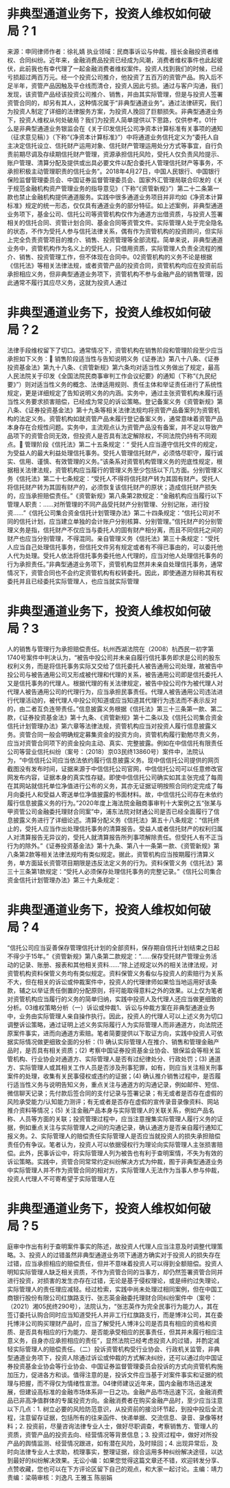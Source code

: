 # 非典型通道业务下，投资人维权如何破局？1

来源：申同律师作者：徐礼婧 执业领域：民商事诉讼与仲裁，擅长金融投资者维权、合同纠纷。近年来，金融消费品投资已经成为风潮，消费者维权事件也此起彼伏，此前我也有幸代理了一起金融消费者维权案件。投资人找到我们的时候，已经亏损超过两百万元。经一个投资公司推介，他投资了五百万的资管产品。购入后不足半年，资管产品因触及平仓线而清仓，投资人因此亏损。通过与客户沟通，我们发现，该资管产品经该投资公司推介、销售，并由其实际管理，但是与投资人签署资管合同的，却另有其人，这种情况属于“非典型通道业务”。通过法律研究，我们为投资人制定了详细的法律服务方案，为投资人挽回了巨额损失。非典型通道业务下，投资人维权从何处破局？我们为投资人简单提供以下思路，仅供参考。01什么是非典型通道业务银监会在《关于印发信托公司净资本计算标准有关事项的通知（征求意见稿）》（下称“《净资本计算标准》”）中将通道业务信托定义为“委托人自主决定信托设立、信托财产运用对象、信托财产管理运用处分方式等事宜，自行负责前期尽调及存续期信托财产管理，资源承担信托风险，受托人仅负责风险提示、账户管理、清算分配及提供或出具必要文件以配合委托人管理信托财产等事务，不承担积极主动管理职责的信托业务”。2018年4月27日，中国人民银行、中国银行保险监督管理委员会、中国证券监督管理委员会、国家外汇管理局联合印发的《关于规范金融机构资产管理业务的指导意见》（下称“《资管新规》”）第二十二条第一款也禁止金融机构提供通道服务。实践中很多通道业务项目并非均如《净资本计算标准》规定的统一形态，仅仅具有通道业务的部分特征。如上述案例，非典型通道业务项下，基金公司、信托公司等资管机构仅作为通道方出借资质，与投资人签署相关的信托合同、资管计划合同、基金合同等资管文件。实际管理人处于完全隐名的状态，不作为受托人参与信托法律关系，偶有作为资管机构的投资顾问，但实际上完全负责资管项目的推介、销售、投资管理等全部流程。简单来说，非典型通道业务中，资管机构作为名义上的受托人，只借用资质，实际管理人负责全流程的推介、销售、投资管理工作，但不体现在合同中。02资管机构的义务不论是根据《信托法》等相关法律法规，或者资管产品的投资合同，资管机构均应在投资前后承担相应义务，但非典型通道业务项下，资管机构不参与金融产品的销售管理，因此通常不履行其应尽义务，这就为投资人通过

# 非典型通道业务下，投资人维权如何破局？2

法律手段维权留下了切口。通常情况下，资管机构在销售阶段和管理阶段至少应当承担如下义务：🔹 销售阶段适当性与告知说明义务《证券法》第八十八条、《证券投资基金法》第九十八条、《资管新规》第六条均对适当性义务做出了规定，最高人民法院关于印发《全国法院民商事审判工作会议纪要》的通知（下称“《九民纪要》”）则对适当性义务的概念、法律适用规则、责任主体和举证责任进行了系统性规定，更是详细规定了告知说明义务的内涵。实务中，通过主张资管机构未履行适当性义务要求损害赔偿，已经成为常见的诉讼策略。登记备案义务《资管新规》第八条、《证券投资基金法》第十九条等相关法律法规均将资管产品备案列为资管机构的法定义务。资管机构如就资管产品未履行登记备案义务，通常意味着资管产品本身存在合规性问题。实务中，主流观点认为资管产品没有备案，并不足以导致产品项下的资管合同无效，但投资人是否具有法定解除权，不同法院仍持有不同观点。🔹 管理阶段《信托法》第二十五条规定：“ 受托人应当遵守信托文件的规定，为受益人的最大利益处理信托事务。受托人管理信托财产，必须恪尽职守，履行诚实、信用、谨慎、有效管理的义务。”该条系对资管机构管理义务的兜底性规定，根据相关法律法规，资管机构应当履行的管理义务至少包括以下几方面。分别管理义务《信托法》第二十七条规定：“受托人不得将信托财产转为其固有财产。受托人将信托财产转为其固有财产的，必须恢复该信托财产的原状；造成信托财产损失的，应当承担赔偿责任。”《资管新规》第八条第2款规定：“金融机构应当履行以下管理人职责：……对所管理的不同产品受托财产分别管理、分别记账，进行投资……”《信托公司集合资金信托计划管理办法》第二十四条规定：“信托公司对不同的信托计划，应当建立单独的会计账户分别核算、分别管理。”信托财产的分别管理义务是指，信托财产不仅应当与委托人的固有财产相分离，而且不同信托之间的财产也应当分别管理，不得混同。亲自管理义务《信托法》第三十条规定：“受托人应当自己处理信托事务，但信托文件另有规定或者有不得已事由的，可以委托他人代为处理。受托人依法将信托事务委托他人代理的，应当对他人处理信托事务的行为承担责任。”非典型通道业务项下，资管机构显然并未亲自处理信托事务，通常情况下，资管合同也不会约定资管机构有权转委托。因此，即使通道方辩称其有权委托并且已经委托实际管理人，也应当就实际管理

# 非典型通道业务下，投资人维权如何破局？3

人的销售与管理行为承担赔偿责任。杭州西湖法院在（2008）杭西民一初字第1740号案件中判决认为，“被告中投公司并未亲自履行信托事务即求是公司的股东权利义务，而是将信托事务实际又交给了信托委托人被告通用公司处理，故被告中投公司与被告通用公司又形成被代理和代理的关系，被告通用公司即是信托委托人又是信托事务的代理人。根据代理的有关法律规定，被告中投公司作为被代理人对代理人被告通用公司的代理行为，应当承担民事责任。代理人被告通用公司违法进行代理活动的，被代理人中投公司知道或应当知道其代理行为违法而不表示反对的，由二者互负连带责任。”信息披露义务根据《信托法》第三十三条第一款、第二款，《证券投资基金法》第十九条、《资管新规》第十二条以及《信托公司集合资金信托计划管理办法》第六章等法律法规，资管机构应当对投资人履行信息披露义务。资管合同一般会明确规定募集资金的投资方向，资管机构履行勤勉尽责义务，应当对资管合同项下的资金投向主动、真实、完整披露。例如在中信信托有限责任公司等营业信托纠纷（案号：（2018）京03民终13860号）案件中，法院认为，“中信信托公司应当依法依约履行信息披露义务。现中信信托公司提供的网页截图没有发布时间，证据来源于中信信托公司官网，中信信托公司可以任意修改官网发布内容，证据本身的真实性存疑。即使中信信托公司确实如其主张完成了每周在其网站就信托单位净值进行公布的义务，其亦无证据证明按照合同约定完成了每月向委托人和受益人寄送单位净值披露的书面材料。故，中信信托公司存在未依约履行信息披露义务的行为。”2020年度上海法院金融商事审判十大案例之五“张某与甲资管公司金融委托理财合同案”中，浦东法院对财通公司是否已经全面履行了信息披露义务进行了详细论述。清算分配义务《信托法》第五十八条规定：“信托终止的，受托人应当作出处理信托事务的清算报告。受益人或者信托财产的权利归属人对清算报告无异议的，受托人就清算报告所列事项解除责任。但受托人有不正当行为的除外。”《证券投资基金法》第十九条、第八十一条第一款、《资管新规》第八条第2款等相关法律法规均有类似规定。据此，资管机构应当按期履行清算义务，单方面延长资管项目期限是违反法定义务的行为。资料保管义务《信托法》第三十三条第1款规定：“受托人必须保存处理信托事务的完整记录。”《信托公司集合资金信托计划管理办法》第三十九条规定：

# 非典型通道业务下，投资人维权如何破局？4

“信托公司应当妥善保存管理信托计划的全部资料，保存期自信托计划结束之日起不得少于15年。”《资管新规》第八条第二款规定：“……保存受托财产管理业务活动的记录、账册、报表和其他相关资料……”除上述规定以外的相关法律法规，对资管机构资料保管义务均有类似规定。资料保管义务看似与投资人的索赔行为关系不大，但在相关的诉讼或仲裁案件中，投资人的代理律师如果恰当地运用好该条款，辅之以举证责任倒置的分配原则，将可能取得意料之外的效果。以上仅为笔者对资管机构应当履行的义务的简单归纳，实践中投资人及代理人还应当做更细致的分析。03维权策略分析（一）诉讼或仲裁1、诉讼与仲裁方案在非典型通道业务中，业务由实际管理人亲自操作执行。因此，投资人的代理人可以上述义务为切口调整诉讼策略，通过证明上述义务实际履行人为实际管理人而非通道方，向法院还原案件事实，进而向通道方索赔。笔者简要提供以下取证方向，实践中投资人可依据实际情况做更细致全面的分析：(1) 确认实际管理人在推介、销售和管理金融产品时，是否具有相关资质；(2) 考察中国证券投资基金业协会、银保监会等相关监管机构、行业协会对通道方、实际管理人是否有过纪律处分、行政处罚；(3) 通道方、实际管理人或其相关工作人员是否涉及刑事犯罪，如有，则应当关注相关刑事案件的处理，收集有关民事侵权或违约的证据；(4) 确认推介销售过程中，是否履行适当性义务与说明告知义务，重点关注与通道方的沟通记录，例如邮件、短信、微信聊天记录；先付款后签合同的支付记录与签署记录；有无或者是否存在虚假的风险承受能力/认知能力测评；有无或者是否存在虚假的宣传录音录像资料、网站推介资料等情况；(5) 关注金融产品本身与实际管理人的关联关系，例如产品名称、人员等方面的关联；投资管理过程中，应当注意搜集实际管理人履行义务的证据，例如重点关注与实际管理人之间的沟通记录，确认通道方是否亲自履行通知汇报义务。2、实际管理人的赔偿责任实际管理人是否应当就投资人的损失承担赔偿责任仍有争议。笔者认为，投资人可以依据侵权行为理论向实际管理人主张损害赔偿。此外，民事诉讼中，将实际管理人列为被告也有利于查明案情，不失为有效的诉讼策略。实践中，资管合同常常约定纠纷解决方式为仲裁，囿于非典型通道业务中实际管理人并不作为资管合同的相对方，实际管理人无法作为当事人参与仲裁，投资人代理人不可寄希望于实际管理人在

# 非典型通道业务下，投资人维权如何破局？5

庭审中作出有利于查明案件事实的陈述，故投资人代理人应当注意及时调整代理策略。3、投资人的过错虽然非典型通道业务项下通道方确实对于投资人的损失存在过错，应当承担相应的赔偿责任，但并不意味着投资人可以得到全额赔偿。投资人明知实际管理人缺乏相关资质，不作为资管合同的当事方，却仍然签署资管合同并进行投资，对损害的发生亦存在过错，无论是基于侵权理论，或是缔约过失理论，实际管理人的责任理应减轻。经过检索，实践中尚未处理过相同案例，但在中国工商银行股份有限公司红旗路支行、张志英金融委托理财合同纠纷案件中（案号：（2021）湘05民终290号），法院认为，“张志英作为完全民事行为能力人，其在签订委托认购合同时应当知道受托人并非工行红旗路支行，而是博沣公司，其在委托博沣公司购买理财产品时，应当了解受托人博沣公司是否具有相应的资格和资质、是否具有相应的行为能力、是否能承受相应的民事责任，但其并未履行相应注意义务，自身亦应承担相应的责任”，显然法院已经考虑投资人的过错，并酌定减轻实际管理人的赔偿责任。（二）投诉资管机构受行业协会、行政机关监管，非典型通道业务项下，投资人除通过诉讼或仲裁的方式解决纠纷，还可以通过向中国证券投资基金业协会等行业协会、中国证券监督管理委员会投诉的方式向资管机构施加压力，促进各方和谈。值得注意的是，投诉文件应当基于对案件事实和证据的梳理与把握，而不得仅为情绪性宣泄。04律师建议近年来，国内金融市场迅速发展，但建设高标准的金融市场体系非一日之功。金融产品市场迅速下沉，金融消费品已非高净值群体的专属投资方向。金融消费者在购买金融产品时，至少应当注意以下几点：1. 树立必要的风险防范意识，从投资前的接洽环节起，到投中投后全流程，注意留存证据，包括所有的往来函件、快递单据、交流信息、录音、录像等材料；2. 投资前，尽量咨询法律专业人士，做好尽职调查，考察销售方、管理人的资质，资管产品的投资去向、经营情况等背景信息；3. 投资过程中，做好对所投产品的舆情监测、经营情况跟进，如有潜在风险，及时赎回；4. 出现异常后，及时向法律专业人士求助，梳理事实，整理证据，综合运用多种纠纷解决途径，以达到最好的纠纷解决效果。无讼小编：如果您觉得这篇文章还不错，欢迎转发分享、点赞收藏，您也可以在下方评论区留下自己的观点，和大家一起讨论。主编：靖力责编：梁萌审核：刘逸凡 王雅玉 陈丽娟

